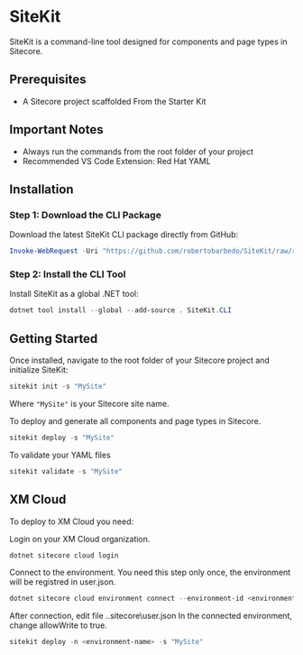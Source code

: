 # SiteKit

SiteKit is a command-line tool designed for components and page types in Sitecore.

## Prerequisites

- A Sitecore project scaffolded From the Starter Kit

## Important Notes

- Always run the commands from the root folder of your project
- Recommended VS Code Extension: Red Hat YAML

## Installation

### Step 1: Download the CLI Package

Download the latest SiteKit CLI package directly from GitHub:

```powershell
Invoke-WebRequest -Uri "https://github.com/robertobarbedo/SiteKit/raw/refs/heads/main/Releases/SiteKit.CLI.1.0.0.nupkg" -OutFile "SiteKit.CLI.1.0.0.nupkg"
```

### Step 2: Install the CLI Tool

Install SiteKit as a global .NET tool:

```powershell
dotnet tool install --global --add-source . SiteKit.CLI
```

## Getting Started

Once installed, navigate to the root folder of your Sitecore project and initialize SiteKit:

```powershell
sitekit init -s "MySite"
```

Where `"MySite"` is your Sitecore site name.


To deploy and generate all components and page types in Sitecore.
```powershell
sitekit deploy -s "MySite" 
```

To validate your YAML files
```powershell
sitekit validate -s "MySite" 
```

## XM Cloud

To deploy to XM Cloud you need:

Login on your XM Cloud organization.
```powershell
dotnet sitecore cloud login
```

Connect to the environment. You need this step only once, the environment will be registred in user.json.
```powershell
dotnet sitecore cloud environment connect --environment-id <environment-id>
```

After connection, edit file .\.sitecore\user.json
In the connected environment, change allowWrite to true. 

```powershell
sitekit deploy -n <environment-name> -s "MySite" 
```
